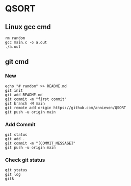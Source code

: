 # QSORT

## Linux gcc cmd
	rm random
	gcc main.c -o a.out
	./a.out

## git cmd

### New
	echo "# random" >> README.md
	git init
	git add README.md
	git commit -m "first commit"
	git branch -M main
	git remote add origin https://github.com/annieven/QSORT
    git push -u origin main

### Add Commit
	git status
	git add .
	git commit -m "[COMMIT_MESSAGE]"
	git push -u origin main

### Check git status
	git status
	git log
	gitk
